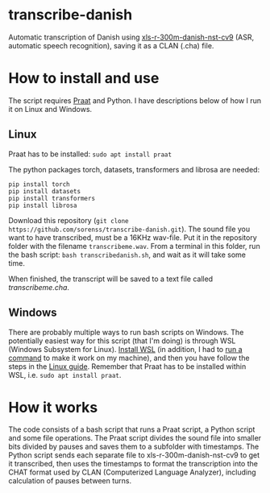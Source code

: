 # transcribe-danish

Automatic transcription of Danish using [xls-r-300m-danish-nst-cv9](https://huggingface.co/chcaa/xls-r-300m-danish-nst-cv9/discussions) (ASR, automatic speech recognition), saving it as a CLAN (.cha) file.

# How to install and use

The script requires [Praat](https://www.fon.hum.uva.nl/praat/) and Python. I have descriptions below of how I run it on Linux and Windows.

## Linux

Praat has to be installed: `sudo apt install praat`

The python packages torch, datasets, transformers and librosa are needed:

	pip install torch
	pip install datasets
	pip install transformers
	pip install librosa

Download this repository (`git clone https://github.com/sorenss/transcribe-danish.git`). The sound file you want to have transcribed, must be a 16KHz wav-file. Put it in the repository folder with the filename `transcribeme.wav`. From a terminal in this folder, run the bash script: `bash transcribedanish.sh`, and wait as it will take some time.

When finished, the transcript will be saved to a text file called *transcribeme.cha*.

## Windows

There are probably multiple ways to run bash scripts on Windows. The potentially easiest way for this script (that I'm doing) is through WSL (Windows Subsystem for Linux). [Install WSL](https://learn.microsoft.com/en-us/windows/wsl/install) (in addition, I had to [run a command](https://github.com/microsoft/WSL/issues/5256#issuecomment-1122304369) to make it work on my machine), and then you have follow the steps in the [Linux guide](#Linux). Remember that Praat has to be installed within WSL, i.e. `sudo apt install praat`.

# How it works

The code consists of a bash script that runs a Praat script, a Python script and some file operations. The Praat script divides the sound file into smaller bits divided by pauses and saves them to a subfolder with timestamps. The Python script sends each separate file to xls-r-300m-danish-nst-cv9 to get it transcribed, then uses the timestamps to format the transcription into the CHAT format used by CLAN (Computerized Language Analyzer), including calculation of pauses between turns.
